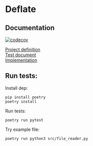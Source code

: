 # Deflate

## Documentation

[![codecov](https://codecov.io/gh/LaihoE/tiralabra/branch/main/graph/badge.svg?token=WVZ0APPZ2Z)](https://codecov.io/gh/LaihoE/tiralabra)


[Project definition](https://github.com/LaihoE/tiralabra/blob/main/documentation/project_definition.md)  
[Test document](https://github.com/LaihoE/tiralabra/blob/main/documentation/test_document.md)  
[Implementation](https://github.com/LaihoE/tiralabra/blob/main/documentation/implementation.md) 



## Run tests:

Install dep:
```
pip install poetry
poetry install
```

Run tests:
```
poetry run pytest
```

Try example file:
```
poetry run python3 src/file_reader.py
```